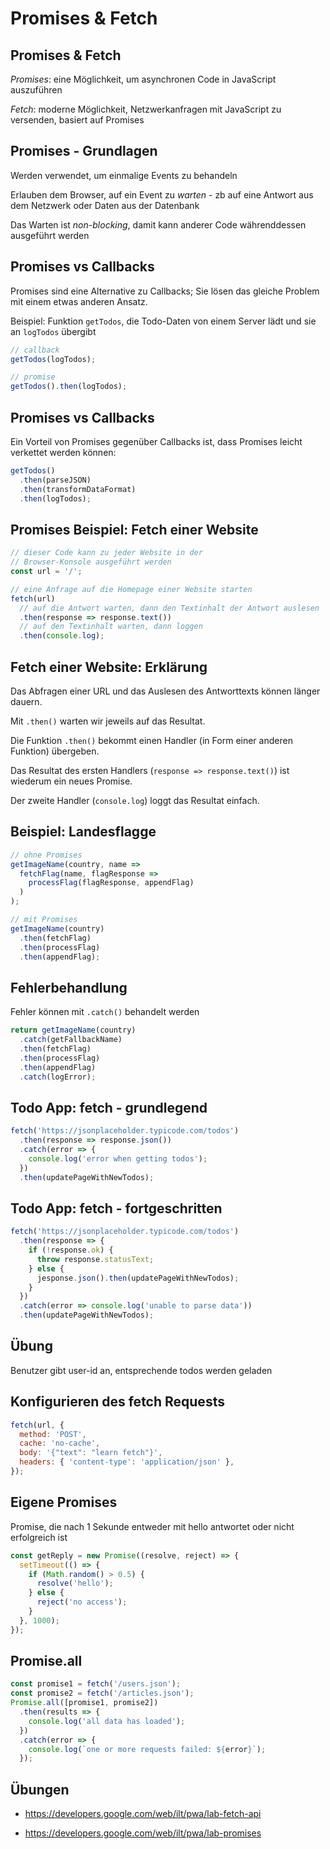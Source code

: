 # Promises & Fetch

<!-- siehe auch: webdev/fetch -->
<!-- https://developers.google.com/web/fundamentals/primers/promises -->

## Promises & Fetch

_Promises_: eine Möglichkeit, um asynchronen Code in JavaScript auszuführen

_Fetch_: moderne Möglichkeit, Netzwerkanfragen mit JavaScript zu versenden, basiert auf Promises

## Promises - Grundlagen

Werden verwendet, um einmalige Events zu behandeln

Erlauben dem Browser, auf ein Event zu _warten_ - zb auf eine Antwort aus dem Netzwerk oder Daten aus der Datenbank

Das Warten ist _non-blocking_, damit kann anderer Code währenddessen ausgeführt werden

## Promises vs Callbacks

Promises sind eine Alternative zu Callbacks; Sie lösen das gleiche Problem mit einem etwas anderen Ansatz.

Beispiel: Funktion `getTodos`, die Todo-Daten von einem Server lädt und sie an `logTodos` übergibt

```js
// callback
getTodos(logTodos);
```

```js
// promise
getTodos().then(logTodos);
```

## Promises vs Callbacks

Ein Vorteil von Promises gegenüber Callbacks ist, dass Promises leicht verkettet werden können:

```js
getTodos()
  .then(parseJSON)
  .then(transformDataFormat)
  .then(logTodos);
```

## Promises Beispiel: Fetch einer Website

```js
// dieser Code kann zu jeder Website in der
// Browser-Konsole ausgeführt werden
const url = '/';

// eine Anfrage auf die Homepage einer Website starten
fetch(url)
  // auf die Antwort warten, dann den Textinhalt der Antwort auslesen
  .then(response => response.text())
  // auf den Textinhalt warten, dann loggen
  .then(console.log);
```

## Fetch einer Website: Erklärung

Das Abfragen einer URL und das Auslesen des Antworttexts können länger dauern.

Mit `.then()` warten wir jeweils auf das Resultat.

Die Funktion `.then()` bekommt einen Handler (in Form einer anderen Funktion) übergeben.

Das Resultat des ersten Handlers (`response => response.text()`) ist wiederum ein neues Promise.

Der zweite Handler (`console.log`) loggt das Resultat einfach.

## Beispiel: Landesflagge

```js
// ohne Promises
getImageName(country, name =>
  fetchFlag(name, flagResponse =>
    processFlag(flagResponse, appendFlag)
  )
);
```

```js
// mit Promises
getImageName(country)
  .then(fetchFlag)
  .then(processFlag)
  .then(appendFlag);
```

## Fehlerbehandlung

Fehler können mit `.catch()` behandelt werden

```js
return getImageName(country)
  .catch(getFallbackName)
  .then(fetchFlag)
  .then(processFlag)
  .then(appendFlag)
  .catch(logError);
```

## Todo App: fetch - grundlegend

```js
fetch('https://jsonplaceholder.typicode.com/todos')
  .then(response => response.json())
  .catch(error => {
    console.log('error when getting todos');
  })
  .then(updatePageWithNewTodos);
```

## Todo App: fetch - fortgeschritten

```js
fetch('https://jsonplaceholder.typicode.com/todos')
  .then(response => {
    if (!response.ok) {
      throw response.statusText;
    } else {
      jesponse.json().then(updatePageWithNewTodos);
    }
  })
  .catch(error => console.log('unable to parse data'))
  .then(updatePageWithNewTodos);
```

## Übung

Benutzer gibt user-id an, entsprechende todos werden geladen

## Konfigurieren des fetch Requests

```js
fetch(url, {
  method: 'POST',
  cache: 'no-cache',
  body: '{"text": "learn fetch"}',
  headers: { 'content-type': 'application/json' },
});
```

## Eigene Promises

Promise, die nach 1 Sekunde entweder mit hello antwortet oder nicht erfolgreich ist

```js
const getReply = new Promise((resolve, reject) => {
  setTimeout(() => {
    if (Math.random() > 0.5) {
      resolve('hello');
    } else {
      reject('no access');
    }
  }, 1000);
});
```

## Promise.all

```js
const promise1 = fetch('/users.json');
const promise2 = fetch('/articles.json');
Promise.all([promise1, promise2])
  .then(results => {
    console.log('all data has loaded');
  })
  .catch(error => {
    console.log(`one or more requests failed: ${error}`);
  });
```

<!--
# (Promise.race)

TODO: google code lab - code-beispiele durchsehen
-->

## Übungen

- https://developers.google.com/web/ilt/pwa/lab-fetch-api

- https://developers.google.com/web/ilt/pwa/lab-promises

